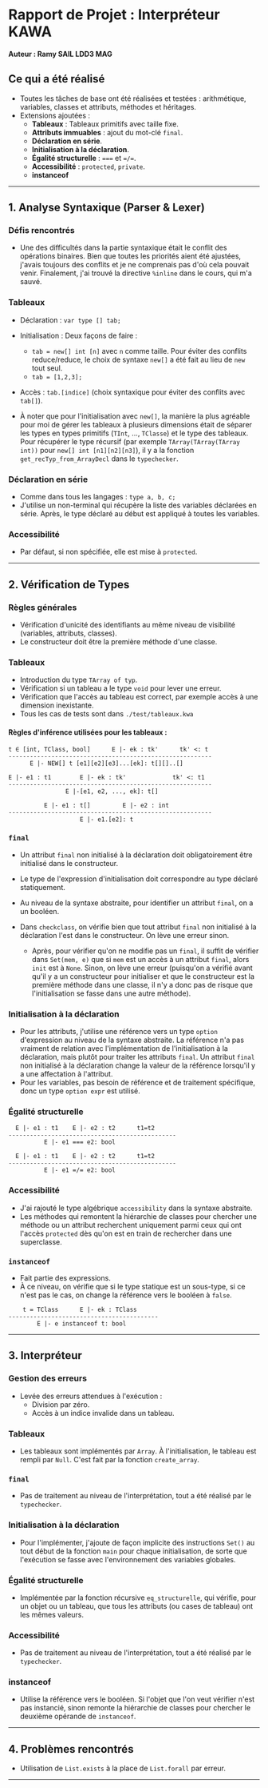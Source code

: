 # Rapport de Projet : Interpréteur KAWA

**Auteur : Ramy SAIL LDD3 MAG** 

## Ce qui a été réalisé

- Toutes les tâches de base ont été réalisées et testées : arithmétique, variables, classes et attributs, méthodes et héritages.
- Extensions ajoutées :
  - **Tableaux** : Tableaux primitifs avec taille fixe.
  - **Attributs immuables** : ajout du mot-clé `final`.
  - **Déclaration en série**.
  - **Initialisation à la déclaration**.
  - **Égalité structurelle** : `===` et `=/=`.
  - **Accessibilité** : `protected`, `private`.
  - **instanceof**

---

## 1. Analyse Syntaxique (Parser & Lexer)

### Défis rencontrés
- Une des difficultés dans la partie syntaxique était le conflit des opérations binaires. Bien que toutes les priorités aient été ajustées, j'avais toujours des conflits et je ne comprenais pas d'où cela pouvait venir. Finalement, j'ai trouvé la directive `%inline` dans le cours, qui m'a sauvé.

### Tableaux
- Déclaration : `var type [] tab;`
- Initialisation : Deux façons de faire :
  - `tab = new[] int [n]` avec `n` comme taille. Pour éviter des conflits reduce/reduce, le choix de syntaxe `new[]` a été fait au lieu de `new` tout seul.
  - `tab = [1,2,3];`

- Accès : `tab.[indice]` (choix syntaxique pour éviter des conflits avec `tab[]`).
- À noter que pour l'initialisation avec `new[]`, la manière la plus agréable pour moi de gérer les tableaux à plusieurs dimensions était de séparer les types en types primitifs (`TInt`, ..., `TClasse`) et le type des tableaux. Pour récupérer le type récursif (par exemple `TArray(TArray(TArray int))` pour `new[] int [n1][n2][n3]`), il y a la fonction `get_recTyp_from_ArrayDecl` dans le `typechecker`.

### Déclaration en série
- Comme dans tous les langages : `type a, b, c;`
- J'utilise un non-terminal qui récupère la liste des variables déclarées en série. Après, le type déclaré au début est appliqué à toutes les variables.

### Accessibilité
- Par défaut, si non spécifiée, elle est mise à `protected`.

---

## 2. Vérification de Types

### Règles générales
- Vérification d'unicité des identifiants au même niveau de visibilité (variables, attributs, classes).
- Le constructeur doit être la première méthode d'une classe.

### Tableaux
- Introduction du type `TArray of typ`.
- Vérification si un tableau a le type `void` pour lever une erreur.
- Vérification que l'accès au tableau est correct, par exemple accès à une dimension inexistante.
- Tous les cas de tests sont dans `./test/tableaux.kwa`

#### Règles d'inférence utilisées pour les tableaux :
```
t ∈ [int, TClass, bool]      E |- ek : tk'      tk' <: t
---------------------------------------------------------
      E |- NEW[] t [e1][e2][e3]...[ek]: t[][]..[]

E |- e1 : t1        E |- ek : tk'             tk' <: t1
---------------------------------------------------------
                E |-[e1, e2, ..., ek]: t[]

          E |- e1 : t[]         E |- e2 : int
---------------------------------------------------------
                    E |- e1.[e2]: t
```

### `final`

- Un attribut `final` non initialisé à la déclaration doit obligatoirement être initialisé dans le constructeur.
- Le type de l'expression d'initialisation doit correspondre au type déclaré statiquement.
- Au niveau de la syntaxe abstraite, pour identifier un attribut `final`, on a un booléen.
- Dans `checkclass`, on vérifie bien que tout attribut `final` non initialisé à la déclaration l'est dans le constructeur. On lève une erreur sinon.

    - Après, pour vérifier qu'on ne modifie pas un `final`, il suffit de vérifier dans `Set(mem, e)` que si `mem` est un accès à un attribut `final`, alors `init` est à `None`. Sinon, on lève une erreur (puisqu'on a vérifié avant qu'il y a un constructeur pour initialiser et que le constructeur est la première méthode dans une classe, il n'y a donc pas de risque que l'initialisation se fasse dans une autre méthode).

### Initialisation à la déclaration

- Pour les attributs, j'utilise une référence vers un type `option` d'expression au niveau de la syntaxe abstraite. La référence n'a pas vraiment de relation avec l'implémentation de l'initialisation à la déclaration, mais plutôt pour traiter les attributs `final`. Un attribut `final` non initialisé à la déclaration change la valeur de la référence lorsqu'il y a une affectation à l'attribut.
- Pour les variables, pas besoin de référence et de traitement spécifique, donc un type `option expr` est utilisé.

### Égalité structurelle

```
  E |- e1 : t1    E |- e2 : t2      t1=t2
-----------------------------------------------
          E |- e1 === e2: bool

  E |- e1 : t1    E |- e2 : t2      t1=t2
-----------------------------------------------
          E |- e1 =/= e2: bool
```

### Accessibilité

- J'ai rajouté le type algébrique `accessibility` dans la syntaxe abstraite.
- Les méthodes qui remontent la hiérarchie de classes pour chercher une méthode ou un attribut recherchent uniquement parmi ceux qui ont l'accès `protected` dès qu'on est en train de rechercher dans une superclasse.

### `instanceof`

- Fait partie des expressions.
- À ce niveau, on vérifie que si le type statique est un sous-type, si ce n'est pas le cas, on change la référence vers le booléen à `false`.

```
    t = TClass      E |- ek : TClass
------------------------------------------
        E |- e instanceof t: bool
```

---

## 3. Interpréteur

### Gestion des erreurs
- Levée des erreurs attendues à l'exécution :
  - Division par zéro.
  - Accès à un indice invalide dans un tableau.

### Tableaux
- Les tableaux sont implémentés par `Array`. À l'initialisation, le tableau est rempli par `Null`. C'est fait par la fonction `create_array`.

### `final`
- Pas de traitement au niveau de l'interprétation, tout a été réalisé par le `typechecker`.

### Initialisation à la déclaration

- Pour l'implémenter, j'ajoute de façon implicite des instructions `Set()` au tout début de la fonction `main` pour chaque initialisation, de sorte que l'exécution se fasse avec l'environnement des variables globales.

### Égalité structurelle

- Implémentée par la fonction récursive `eq_structurelle`, qui vérifie, pour un objet ou un tableau, que tous les attributs (ou cases de tableau) ont les mêmes valeurs.

### Accessibilité
- Pas de traitement au niveau de l'interprétation, tout a été réalisé par le `typechecker`.

### instanceof

- Utilise la référence vers le booléen. Si l'objet que l'on veut vérifier n'est pas instancié, sinon remonte la hiérarchie de classes pour chercher le deuxième opérande de `instanceof`.

---

## 4. Problèmes rencontrés
- Utilisation de `List.exists` à la place de `List.forall` par erreur.
---

